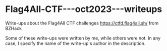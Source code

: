 # Flag4All-CTF---oct2023---writeups
Write-ups about the Flag4All CTF challenges https://ctfd.flag4all.sh/ from BZHack

Some of these write-ups were written by me, while others were not. In any case, I specify the name of the write-up's author in the description.